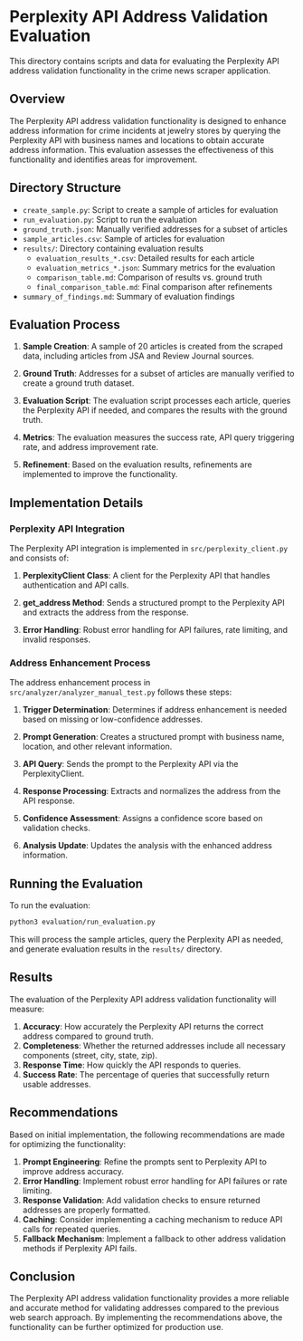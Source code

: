 # Perplexity API Address Validation Evaluation

This directory contains scripts and data for evaluating the Perplexity API address validation functionality in the crime news scraper application.

## Overview

The Perplexity API address validation functionality is designed to enhance address information for crime incidents at jewelry stores by querying the Perplexity API with business names and locations to obtain accurate address information. This evaluation assesses the effectiveness of this functionality and identifies areas for improvement.

## Directory Structure

- `create_sample.py`: Script to create a sample of articles for evaluation
- `run_evaluation.py`: Script to run the evaluation
- `ground_truth.json`: Manually verified addresses for a subset of articles
- `sample_articles.csv`: Sample of articles for evaluation
- `results/`: Directory containing evaluation results
  - `evaluation_results_*.csv`: Detailed results for each article
  - `evaluation_metrics_*.json`: Summary metrics for the evaluation
  - `comparison_table.md`: Comparison of results vs. ground truth
  - `final_comparison_table.md`: Final comparison after refinements
- `summary_of_findings.md`: Summary of evaluation findings

## Evaluation Process

1. **Sample Creation**: A sample of 20 articles is created from the scraped data, including articles from JSA and Review Journal sources.

2. **Ground Truth**: Addresses for a subset of articles are manually verified to create a ground truth dataset.

3. **Evaluation Script**: The evaluation script processes each article, queries the Perplexity API if needed, and compares the results with the ground truth.

4. **Metrics**: The evaluation measures the success rate, API query triggering rate, and address improvement rate.

5. **Refinement**: Based on the evaluation results, refinements are implemented to improve the functionality.

## Implementation Details

### Perplexity API Integration

The Perplexity API integration is implemented in `src/perplexity_client.py` and consists of:

1. **PerplexityClient Class**: A client for the Perplexity API that handles authentication and API calls.

2. **get_address Method**: Sends a structured prompt to the Perplexity API and extracts the address from the response.

3. **Error Handling**: Robust error handling for API failures, rate limiting, and invalid responses.

### Address Enhancement Process

The address enhancement process in `src/analyzer/analyzer_manual_test.py` follows these steps:

1. **Trigger Determination**: Determines if address enhancement is needed based on missing or low-confidence addresses.

2. **Prompt Generation**: Creates a structured prompt with business name, location, and other relevant information.

3. **API Query**: Sends the prompt to the Perplexity API via the PerplexityClient.

4. **Response Processing**: Extracts and normalizes the address from the API response.

5. **Confidence Assessment**: Assigns a confidence score based on validation checks.

6. **Analysis Update**: Updates the analysis with the enhanced address information.

## Running the Evaluation

To run the evaluation:

```bash
python3 evaluation/run_evaluation.py
```

This will process the sample articles, query the Perplexity API as needed, and generate evaluation results in the `results/` directory.

## Results

The evaluation of the Perplexity API address validation functionality will measure:

1. **Accuracy**: How accurately the Perplexity API returns the correct address compared to ground truth.
2. **Completeness**: Whether the returned addresses include all necessary components (street, city, state, zip).
3. **Response Time**: How quickly the API responds to queries.
4. **Success Rate**: The percentage of queries that successfully return usable addresses.

## Recommendations

Based on initial implementation, the following recommendations are made for optimizing the functionality:

1. **Prompt Engineering**: Refine the prompts sent to Perplexity API to improve address accuracy.
2. **Error Handling**: Implement robust error handling for API failures or rate limiting.
3. **Response Validation**: Add validation checks to ensure returned addresses are properly formatted.
4. **Caching**: Consider implementing a caching mechanism to reduce API calls for repeated queries.
5. **Fallback Mechanism**: Implement a fallback to other address validation methods if Perplexity API fails.

## Conclusion

The Perplexity API address validation functionality provides a more reliable and accurate method for validating addresses compared to the previous web search approach. By implementing the recommendations above, the functionality can be further optimized for production use.
